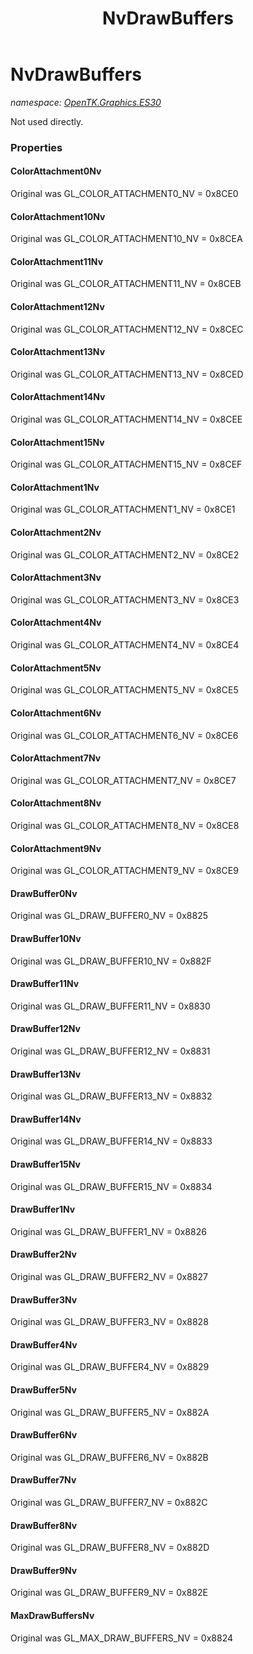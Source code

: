 ﻿---
title: NvDrawBuffers
---

# NvDrawBuffers
_namespace: [OpenTK.Graphics.ES30](N-OpenTK.Graphics.ES30.html)_

Not used directly.



### Properties

#### ColorAttachment0Nv
Original was GL_COLOR_ATTACHMENT0_NV = 0x8CE0
#### ColorAttachment10Nv
Original was GL_COLOR_ATTACHMENT10_NV = 0x8CEA
#### ColorAttachment11Nv
Original was GL_COLOR_ATTACHMENT11_NV = 0x8CEB
#### ColorAttachment12Nv
Original was GL_COLOR_ATTACHMENT12_NV = 0x8CEC
#### ColorAttachment13Nv
Original was GL_COLOR_ATTACHMENT13_NV = 0x8CED
#### ColorAttachment14Nv
Original was GL_COLOR_ATTACHMENT14_NV = 0x8CEE
#### ColorAttachment15Nv
Original was GL_COLOR_ATTACHMENT15_NV = 0x8CEF
#### ColorAttachment1Nv
Original was GL_COLOR_ATTACHMENT1_NV = 0x8CE1
#### ColorAttachment2Nv
Original was GL_COLOR_ATTACHMENT2_NV = 0x8CE2
#### ColorAttachment3Nv
Original was GL_COLOR_ATTACHMENT3_NV = 0x8CE3
#### ColorAttachment4Nv
Original was GL_COLOR_ATTACHMENT4_NV = 0x8CE4
#### ColorAttachment5Nv
Original was GL_COLOR_ATTACHMENT5_NV = 0x8CE5
#### ColorAttachment6Nv
Original was GL_COLOR_ATTACHMENT6_NV = 0x8CE6
#### ColorAttachment7Nv
Original was GL_COLOR_ATTACHMENT7_NV = 0x8CE7
#### ColorAttachment8Nv
Original was GL_COLOR_ATTACHMENT8_NV = 0x8CE8
#### ColorAttachment9Nv
Original was GL_COLOR_ATTACHMENT9_NV = 0x8CE9
#### DrawBuffer0Nv
Original was GL_DRAW_BUFFER0_NV = 0x8825
#### DrawBuffer10Nv
Original was GL_DRAW_BUFFER10_NV = 0x882F
#### DrawBuffer11Nv
Original was GL_DRAW_BUFFER11_NV = 0x8830
#### DrawBuffer12Nv
Original was GL_DRAW_BUFFER12_NV = 0x8831
#### DrawBuffer13Nv
Original was GL_DRAW_BUFFER13_NV = 0x8832
#### DrawBuffer14Nv
Original was GL_DRAW_BUFFER14_NV = 0x8833
#### DrawBuffer15Nv
Original was GL_DRAW_BUFFER15_NV = 0x8834
#### DrawBuffer1Nv
Original was GL_DRAW_BUFFER1_NV = 0x8826
#### DrawBuffer2Nv
Original was GL_DRAW_BUFFER2_NV = 0x8827
#### DrawBuffer3Nv
Original was GL_DRAW_BUFFER3_NV = 0x8828
#### DrawBuffer4Nv
Original was GL_DRAW_BUFFER4_NV = 0x8829
#### DrawBuffer5Nv
Original was GL_DRAW_BUFFER5_NV = 0x882A
#### DrawBuffer6Nv
Original was GL_DRAW_BUFFER6_NV = 0x882B
#### DrawBuffer7Nv
Original was GL_DRAW_BUFFER7_NV = 0x882C
#### DrawBuffer8Nv
Original was GL_DRAW_BUFFER8_NV = 0x882D
#### DrawBuffer9Nv
Original was GL_DRAW_BUFFER9_NV = 0x882E
#### MaxDrawBuffersNv
Original was GL_MAX_DRAW_BUFFERS_NV = 0x8824

